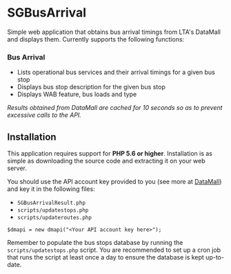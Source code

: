# SGBusArrival
Simple web application that obtains bus arrival timings from LTA's DataMall and displays them. Currently supports the following functions:

### Bus Arrival
- Lists operational bus services and their arrival timings for a given bus stop
- Displays bus stop description for the given bus stop
- Displays WAB feature, bus loads and type

*Results obtained from DataMall are cached for 10 seconds so as to prevent excessive calls to the API.*

## Installation
This application requires support for **PHP 5.6 or higher**. Installation is as simple as downloading the source code and extracting it on your web server.

You should use the API account key provided to you (see more at [DataMall](https://www.mytransport.sg/content/mytransport/home/dataMall.html)) and key it in the following files:
- `SGBusArrivalResult.php`
- `scripts/updatestops.php`
- `scripts/updateroutes.php`

```
$dmapi = new dmapi("<Your API account key here>");
```

Remember to populate the bus stops database by running the `scripts/updatestops.php` script. You are recommended to set up a cron job that runs the script at least once a day to ensure the database is kept up-to-date.
